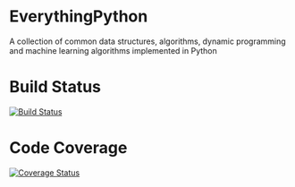 # EverythingPython
A collection of common data structures, algorithms, dynamic programming and machine learning algorithms implemented in Python

# Build Status
[![Build Status](https://travis-ci.org/varunshah1106/EverythingPython.svg?branch=master)](https://travis-ci.org/varunshah1106/EverythingPython)

# Code Coverage
[![Coverage Status](https://coveralls.io/repos/github/varunshah1106/EverythingPython/badge.svg?branch=master)](https://coveralls.io/github/varunshah1106/EverythingPython?branch=master)
